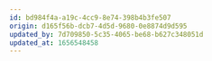 ```yaml
---
id: bd984f4a-a19c-4cc9-8e74-398b4b3fe507
origin: d165f56b-dcb7-4d5d-9680-0e8874d9d595
updated_by: 7d709850-5c35-4065-be68-b627c348051d
updated_at: 1656548458
---
```

